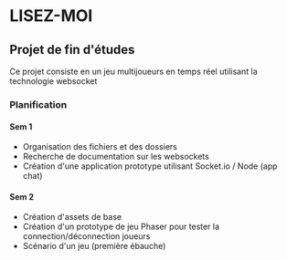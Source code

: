# LISEZ-MOI
## Projet de fin d'études

Ce projet consiste en un jeu multijoueurs en temps réel utilisant la technologie websocket

### Planification
#### Sem 1 
* Organisation des fichiers et des dossiers
* Recherche de documentation sur les websockets
* Création d'une application prototype utilisant Socket.io / Node (app chat)

#### Sem 2
* Création d'assets de base
* Création d'un prototype de jeu Phaser pour tester la connection/déconnection joueurs
* Scénario d'un jeu (première ébauche)
